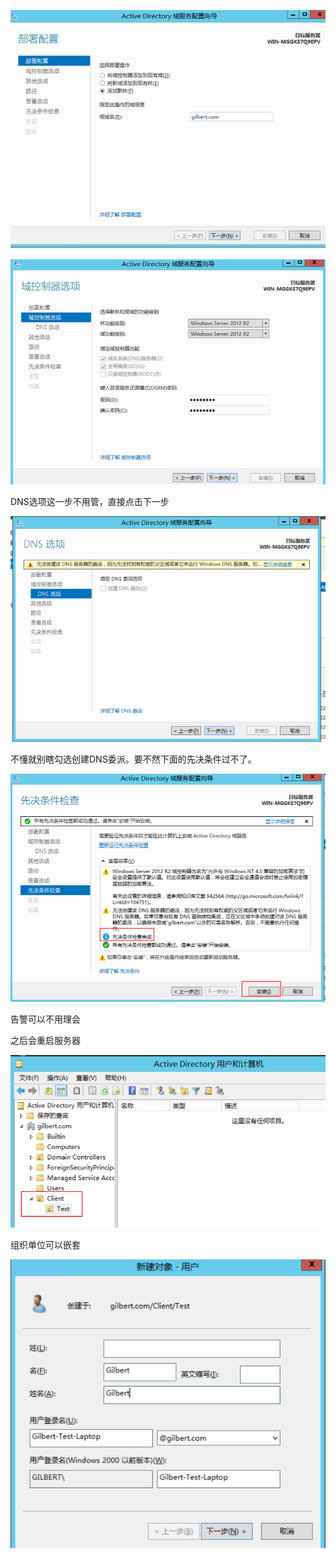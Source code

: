 ![image-20220222174225503](.assets/image-20220222174225503.png)

![image-20220222174358091](.assets/image-20220222174358091.png)

DNS选项这一步不用管，直接点击下一步

![image-20220222174410069](.assets/image-20220222174410069.png)

不懂就别瞎勾选创建DNS委派。要不然下面的先决条件过不了。

![image-20220222174552645](.assets/image-20220222174552645.png)

告警可以不用理会

之后会重启服务器



![image-20220223141711605](.assets/image-20220223141711605.png)

组织单位可以嵌套

![image-20220223142111646](.assets/image-20220223142111646.png)

